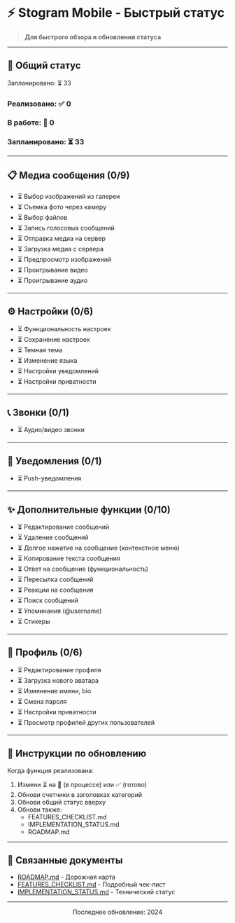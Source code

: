 # ⚡ Stogram Mobile - Быстрый статус

> **Для быстрого обзора и обновления статуса**

---

## 🎯 Общий статус

Запланировано: ⏳ 33

### Реализовано: ✅ 0
### В работе: 🚧 0
### Запланировано: ⏳ 33

---

## 📋 Медиа сообщения (0/9)

- ⏳ Выбор изображений из галереи
- ⏳ Съемка фото через камеру
- ⏳ Выбор файлов
- ⏳ Запись голосовых сообщений
- ⏳ Отправка медиа на сервер
- ⏳ Загрузка медиа с сервера
- ⏳ Предпросмотр изображений
- ⏳ Проигрывание видео
- ⏳ Проигрывание аудио

---

## ⚙️ Настройки (0/6)

- ⏳ Функциональность настроек
- ⏳ Сохранение настроек
- ⏳ Темная тема
- ⏳ Изменение языка
- ⏳ Настройки уведомлений
- ⏳ Настройки приватности

---

## 📞 Звонки (0/1)

- ⏳ Аудио/видео звонки

---

## 🔔 Уведомления (0/1)

- ⏳ Push-уведомления

---

## ✨ Дополнительные функции (0/10)

- ⏳ Редактирование сообщений
- ⏳ Удаление сообщений
- ⏳ Долгое нажатие на сообщение (контекстное меню)
- ⏳ Копирование текста сообщения
- ⏳ Ответ на сообщение (функциональность)
- ⏳ Пересылка сообщений
- ⏳ Реакции на сообщения
- ⏳ Поиск сообщений
- ⏳ Упоминания (@username)
- ⏳ Стикеры

---

## 👤 Профиль (0/6)

- ⏳ Редактирование профиля
- ⏳ Загрузка нового аватара
- ⏳ Изменение имени, bio
- ⏳ Смена пароля
- ⏳ Настройки приватности
- ⏳ Просмотр профилей других пользователей

---

## 📝 Инструкции по обновлению

Когда функция реализована:

1. Измени ⏳ на 🚧 (в процессе) или ✅ (готово)
2. Обнови счетчики в заголовках категорий
3. Обнови общий статус вверху
4. Обнови также:
   - FEATURES_CHECKLIST.md
   - IMPLEMENTATION_STATUS.md
   - ROADMAP.md

---

## 🔗 Связанные документы

- [ROADMAP.md](./ROADMAP.md) - Дорожная карта
- [FEATURES_CHECKLIST.md](./FEATURES_CHECKLIST.md) - Подробный чек-лист
- [IMPLEMENTATION_STATUS.md](./IMPLEMENTATION_STATUS.md) - Технический статус

---

<div align="center">
  <p>Последнее обновление: 2024</p>
</div>
